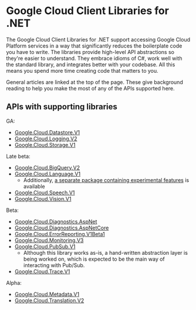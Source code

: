 # Google Cloud Client Libraries for .NET

The Google Cloud Client Libraries for .NET support accessing Google
Cloud Platform services in a way that significantly reduces the
boilerplate code you have to write. The libraries provide high-level
API abstractions so they're easier to understand. They embrace
idioms of C#, work well with the standard library, and integrates
better with your codebase. All this means you spend more time
creating code that matters to you.

General articles are linked at the top of the page. These give
background reading to help you make the most of any of the APIs
supported here.

## APIs with supporting libraries

GA:

- [Google.Cloud.Datastore.V1](Google.Cloud.Datastore.V1/index.html)
- [Google.Cloud.Logging.V2](Google.Cloud.Logging.V2/index.html)
- [Google.Cloud.Storage.V1](Google.Cloud.Storage.V1/index.html)

Late beta:

- [Google.Cloud.BigQuery.V2](Google.Cloud.BigQuery.V2/index.html)
- [Google.Cloud.Language.V1](Google.Cloud.Language.V1/index.html)
  - Additionally, [a separate package containing experimental features](Google.Cloud.Language.V1.Experimental/index.html) is available
- [Google.Cloud.Speech.V1](Google.Cloud.Speech.V1/index.html)
- [Google.Cloud.Vision.V1](Google.Cloud.Vision.V1/index.html)

Beta:

- [Google.Cloud.Diagnostics.AspNet](Google.Cloud.Diagnostics.AspNet/index.html)
- [Google.Cloud.Diagnostics.AspNetCore](Google.Cloud.Diagnostics.AspNetCore/index.html)
- [Google.Cloud.ErrorReporting.V1Beta1](Google.Cloud.ErrorReporting.V1Beta1/index.html)
- [Google.Cloud.Monitoring.V3](Google.Cloud.Monitoring.V3/index.html)
- [Google.Cloud.PubSub.V1](Google.Cloud.PubSub.V1/index.html)
  - Although this library works as-is, a hand-written abstraction layer is being worked on, which
    is expected to be the main way of interacting with Pub/Sub.
- [Google.Cloud.Trace.V1](Google.Cloud.Trace.V1/index.html)

Alpha:

- [Google.Cloud.Metadata.V1](Google.Cloud.Metadata.V1/index.html)
- [Google.Cloud.Translation.V2](Google.Cloud.Translation.V2/index.html)
